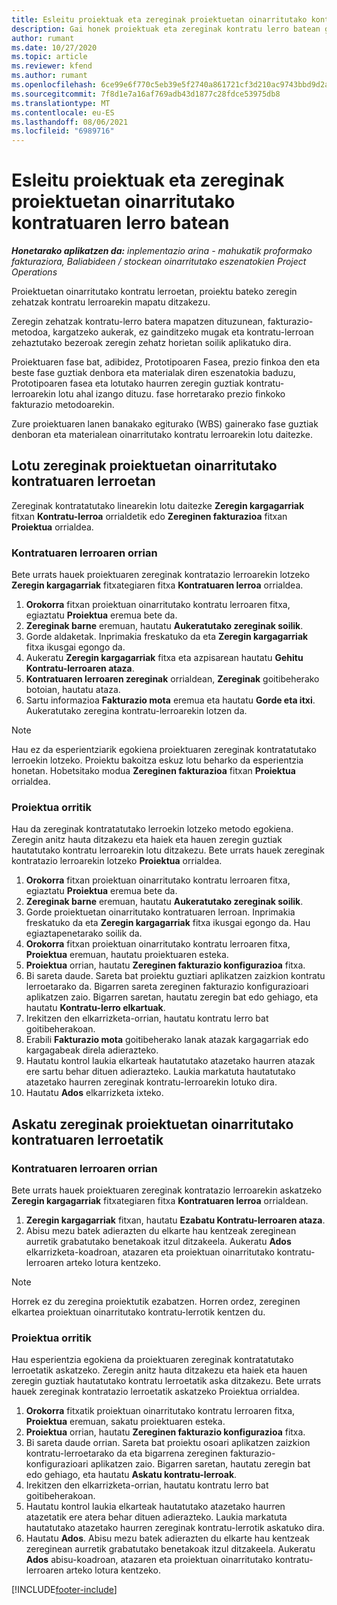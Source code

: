 ```yaml
---
title: Esleitu proiektuak eta zereginak proiektuetan oinarritutako kontratuaren lerro batean - arina
description: Gai honek proiektuak eta zereginak kontratu lerro batean gehitzeari eta kentzeari buruzko informazioa eskaintzen du.
author: rumant
ms.date: 10/27/2020
ms.topic: article
ms.reviewer: kfend
ms.author: rumant
ms.openlocfilehash: 6ce99e6f770c5eb39e5f2740a861721cf3d210ac9743bbd9d2a1e1a7236f368c
ms.sourcegitcommit: 7f8d1e7a16af769adb43d1877c28fdce53975db8
ms.translationtype: MT
ms.contentlocale: eu-ES
ms.lasthandoff: 08/06/2021
ms.locfileid: "6989716"
---
```

# <a name="map-projects-and-tasks-to-a-project-based-contract-line"></a>Esleitu proiektuak eta zereginak proiektuetan oinarritutako kontratuaren lerro batean 

_**Honetarako aplikatzen da:** inplementazio arina - mahukatik proformako fakturaziora, Baliabideen / stockean oinarritutako eszenatokien Project Operations_

Proiektuetan oinarritutako kontratu lerroetan, proiektu bateko zeregin zehatzak kontratu lerroarekin mapatu ditzakezu.

Zeregin zehatzak kontratu-lerro batera mapatzen dituzunean, fakturazio-metodoa, kargatzeko aukerak, ez gainditzeko mugak eta kontratu-lerroan zehaztutako bezeroak zeregin zehatz horietan soilik aplikatuko dira.

Proiektuaren fase bat, adibidez, Prototipoaren Fasea, prezio finkoa den eta beste fase guztiak denbora eta materialak diren eszenatokia baduzu, Prototipoaren fasea eta lotutako haurren zeregin guztiak kontratu-lerroarekin lotu ahal izango dituzu. fase horretarako prezio finkoko fakturazio metodoarekin.

Zure proiektuaren lanen banakako egiturako (WBS) gainerako fase guztiak denboran eta materialean oinarritutako kontratu lerroarekin lotu daitezke.

## <a name="associate-tasks-to-project-based-contract-lines"></a>Lotu zereginak proiektuetan oinarritutako kontratuaren lerroetan

Zereginak kontratatutako linearekin lotu daitezke **Zeregin kargagarriak** fitxan **Kontratu-lerroa** orrialdetik edo **Zereginen fakturazioa** fitxan **Proiektua** orrialdea.

### <a name="from-the-contract-line-page"></a>Kontratuaren lerroaren orrian

Bete urrats hauek proiektuaren zereginak kontratazio lerroarekin lotzeko **Zeregin kargagarriak** fitxategiaren fitxa **Kontratuaren lerroa** orrialdea.

1. **Orokorra** fitxan proiektuan oinarritutako kontratu lerroaren fitxa, egiaztatu **Proiektua** eremua bete da.
2. **Zereginak barne** eremuan, hautatu **Aukeratutako zereginak soilik**.
3. Gorde aldaketak. Inprimakia freskatuko da eta **Zeregin kargagarriak** fitxa ikusgai egongo da.
4. Aukeratu **Zeregin kargagarriak** fitxa eta azpisarean hautatu **Gehitu Kontratu-lerroaren ataza**.
5. **Kontratuaren lerroaren zereginak** orrialdean, **Zereginak** goitibeherako botoian, hautatu ataza. 
6. Sartu informazioa **Fakturazio mota** eremua eta hautatu **Gorde eta itxi**. Aukeratutako zeregina kontratu-lerroarekin lotzen da.

> [!NOTE]
> Hau ez da esperientziarik egokiena proiektuaren zereginak kontratatutako lerroekin lotzeko. Proiektu bakoitza eskuz lotu beharko da esperientzia honetan. Hobetsitako modua **Zereginen fakturazioa** fitxan **Proiektua** orrialdea.

### <a name="from-the-project-page"></a>Proiektua orritik

Hau da zereginak kontratatutako lerroekin lotzeko metodo egokiena. Zeregin anitz hauta ditzakezu eta haiek eta hauen zeregin guztiak hautatutako kontratu lerroarekin lotu ditzakezu. Bete urrats hauek zereginak kontratazio lerroarekin lotzeko **Proiektua** orrialdea.

1. **Orokorra** fitxan proiektuan oinarritutako kontratu lerroaren fitxa, egiaztatu **Proiektua** eremua bete da.
2. **Zereginak barne** eremuan, hautatu **Aukeratutako zereginak soilik**.
3. Gorde proiektuetan oinarritutako kontratuaren lerroan. Inprimakia freskatuko da eta **Zeregin kargagarriak** fitxa ikusgai egongo da. Hau egiaztapenetarako soilik da.
4. **Orokorra** fitxan proiektuan oinarritutako kontratu lerroaren fitxa, **Proiektua** eremuan, hautatu proiektuaren esteka.
5. **Proiektua** orrian, hautatu **Zereginen fakturazio konfigurazioa** fitxa.
6. Bi sareta daude. Sareta bat proiektu guztiari aplikatzen zaizkion kontratu lerroetarako da. Bigarren sareta zereginen fakturazio konfigurazioari aplikatzen zaio. Bigarren saretan, hautatu zeregin bat edo gehiago, eta hautatu **Kontratu-lerro elkartuak**.
7. Irekitzen den elkarrizketa-orrian, hautatu kontratu lerro bat goitibeherakoan.
8. Erabili **Fakturazio mota** goitibeherako lanak atazak kargagarriak edo kargagabeak direla adierazteko.
9. Hautatu kontrol laukia elkarteak hautatutako atazetako haurren atazak ere sartu behar dituen adierazteko. Laukia markatuta hautatutako atazetako haurren zereginak kontratu-lerroarekin lotuko dira.
10. Hautatu **Ados** elkarrizketa ixteko.

## <a name="unassociate-tasks-from-project-based-contract-lines"></a>Askatu zereginak proiektuetan oinarritutako kontratuaren lerroetatik

### <a name="from-the-contract-line-page"></a>Kontratuaren lerroaren orrian

Bete urrats hauek proiektuaren zereginak kontratazio lerroarekin askatzeko **Zeregin kargagarriak** fitxategiaren fitxa **Kontratuaren lerroa** orrialdean.

1. **Zeregin kargagarriak** fitxan, hautatu **Ezabatu Kontratu-lerroaren ataza**.
2. Abisu mezu batek adierazten du elkarte hau kentzeak zereginean aurretik grabatutako benetakoak itzul ditzakeela. Aukeratu **Ados** elkarrizketa-koadroan, atazaren eta proiektuan oinarritutako kontratu-lerroaren arteko lotura kentzeko. 

> [!NOTE]
> Horrek ez du zeregina proiektutik ezabatzen. Horren ordez, zereginen elkartea proiektuan oinarritutako kontratu-lerrotik kentzen du.

### <a name="from-the-project-page"></a>Proiektua orritik

Hau esperientzia egokiena da proiektuaren zereginak kontratatutako lerroetatik askatzeko. Zeregin anitz hauta ditzakezu eta haiek eta hauen zeregin guztiak hautatutako kontratu lerroetatik aska ditzakezu. Bete urrats hauek zereginak kontratazio lerroetatik askatzeko Proiektua orrialdea.

1. **Orokorra** fitxatik proiektuan oinarritutako kontratu lerroaren fitxa, **Proiektua** eremuan, sakatu proiektuaren esteka.
2. **Proiektua** orrian, hautatu **Zereginen fakturazio konfigurazioa** fitxa.
3. Bi sareta daude orrian. Sareta bat proiektu osoari aplikatzen zaizkion kontratu-lerroetarako da eta bigarrena zereginen fakturazio-konfigurazioari aplikatzen zaio. Bigarren saretan, hautatu zeregin bat edo gehiago, eta hautatu **Askatu kontratu-lerroak**.
4. Irekitzen den elkarrizketa-orrian, hautatu kontratu lerro bat goitibeherakoan.
5. Hautatu kontrol laukia elkarteak hautatutako atazetako haurren atazetatik ere atera behar dituen adierazteko. Laukia markatuta hautatutako atazetako haurren zereginak kontratu-lerrotik askatuko dira.
6. Hautatu **Ados**. Abisu mezu batek adierazten du elkarte hau kentzeak zereginean aurretik grabatutako benetakoak itzul ditzakeela. Aukeratu **Ados** abisu-koadroan, atazaren eta proiektuan oinarritutako kontratu-lerroaren arteko lotura kentzeko.


[!INCLUDE[footer-include](../../includes/footer-banner.md)]
